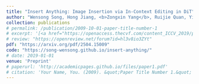 ```yaml
---
title: "Insert Anything: Image Insertion via In-Context Editing in DiT"
author: "Wensong Song, Hong Jiang, <b>Zongxin Yang</b>, Ruijie Quan, Yi Yang"
collection: publications
# permalink: /publication/2009-10-01-paper-title-number-1
# excerpt: '[<a href="https://openaccess.thecvf.com/content_ICCV_2019/papers/Yang_Very_Long_Natural_Scenery_Image_Prediction_by_Outpainting_ICCV_2019_paper.pdf">PDF</a>]  [<a href="https://github.com/z-x-yang/NS-Outpainting">Code</a>]'
# review: "https://openreview.net/forum?id=hl3v8io3ZYt"
pdf: "https://arxiv.org/pdf/2504.15009"
code: "https://song-wensong.github.io/insert-anything/"
# date: 2019-01-01
venue: 'Preprint'
# paperurl: 'http://academicpages.github.io/files/paper1.pdf'
# citation: 'Your Name, You. (2009). &quot;Paper Title Number 1.&quot; <i>Journal 1</i>. 1(1).'
---
```

